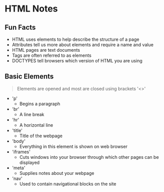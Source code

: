 # HTML Notes
## Fun Facts
- HTML uses elements to help describe the structure of a page
- Attributes tell us more about elements and require a name and value
- HTML pages are text documents
- Tags are often referred to as elements
- DOCTYPES tell browsers which version of HTML you are using

## Basic Elements
> Elements are opened and most are closed using brackets '<>'
- 'p' 
    - Begins a paragraph
- 'br' 
    - A line break
- 'hr' 
    - A horizontal line
- 'title' 
    - Title of the webpage
- 'body' 
    - Everything in this element is shown on web browser
- 'iframes'
    - Cuts windows into your browser through which other pages can be displayed
- 'meta'
    - Supplies notes about your webpage
- 'nav'
    - Used to contain navigational blocks on the site